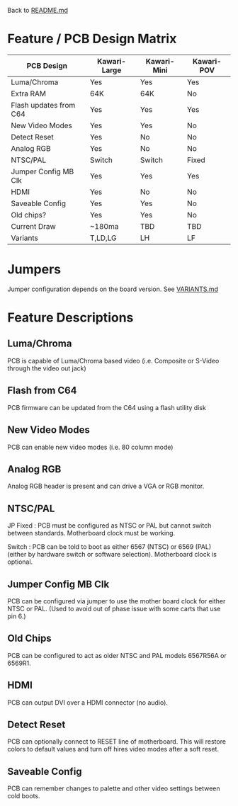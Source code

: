 Back to [README.md](../README.md)

# Feature / PCB Design Matrix

PCB Design             |Kawari-Large|Kawari-Mini |Kawari-POV|
-----------------------|------------|------------|----------|
Luma/Chroma            |Yes         |Yes         |Yes       |
Extra RAM              |64K         |64K         |No        |
Flash updates from C64 |Yes         |Yes         |Yes       |
New Video Modes        |Yes         |Yes         |No        |
Detect Reset           |Yes         |No          |No        |
Analog RGB             |Yes         |No          |No        |
NTSC/PAL               |Switch      |Switch      |Fixed     |
Jumper Config MB Clk   |Yes         |Yes         |Yes       |
HDMI                   |Yes         |No          |No        |
Saveable Config        |Yes         |Yes         |No        |
Old chips?             |Yes         |Yes         |No        |
Current Draw           |~180ma      |TBD         |TBD       |
Variants               |T,LD,LG     |LH          |LF        |

# Jumpers

Jumper configuration depends on the board version.  See [VARIANTS.md](doc/VARIANTS.md)

# Feature Descriptions

## Luma/Chroma 
PCB is capable of Luma/Chroma based video (i.e. Composite or S-Video through the video out jack)

## Flash from C64
PCB firmware can be updated from the C64 using a flash utility disk

## New Video Modes
PCB can enable new video modes (i.e. 80 column mode)

## Analog RGB
Analog RGB header is present and can drive a VGA or RGB monitor.

## NTSC/PAL
JP Fixed : PCB must be configured as NTSC or PAL but cannot switch between standards. Motherboard clock must be working.

Switch : PCB can be told to boot as either 6567 (NTSC) or 6569 (PAL) (either by hardware switch or software selection). Motherboard clock is optional.

## Jumper Config MB Clk
PCB can be configured via jumper to use the mother board clock for either NTSC or PAL. (Used to avoid out of phase issue with some carts that use pin 6.)

## Old Chips
PCB can be configured to act as older NTSC and PAL models 6567R56A or 6569R1.

## HDMI
PCB can output DVI over a HDMI connector (no audio).

## Detect Reset
PCB can optionally connect to RESET line of motherboard.  This will restore colors to default values and turn off hires video modes after a soft reset.

## Saveable Config
PCB can remember changes to palette and other video settings between cold boots.
